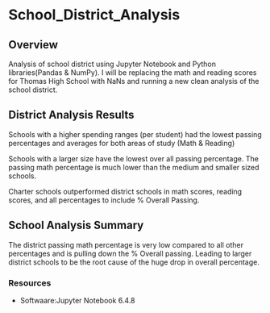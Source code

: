 # School_District_Analysis

## Overview

Analysis of school district using Jupyter Notebook and Python libraries(Pandas & NumPy). I will be replacing the math and reading scores for Thomas High School with NaNs and running a new clean analysis of the school district. 


## District Analysis Results

Schools with a higher spending ranges (per student) had the lowest passing percentages and averages for both areas of study (Math & Reading)

Schools with a larger size have the lowest over all passing percentage. The passing math percentage is much lower than the medium and smaller sized schools.

Charter schools outperformed district schools in math scores, reading scores, and all percentages to include % Overall Passing. 


## School Analysis Summary 
The district passing math percentage is very low compared to all other percentages and is pulling down the % Overall passing. Leading to larger district schools to be the root cause of the huge drop in overall percentage.


### Resources

* Softwaare:Jupyter Notebook 6.4.8
